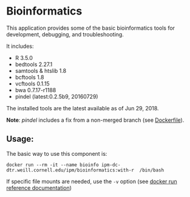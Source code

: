 # Bioinformatics
This application provides some of the basic bioinformatics tools for development, debugging, and troubleshooting. 

It includes:
* R 3.5.0
* bedtools 2.27.1
* samtools & htslib 1.8
* bcftools 1.8
* vcftools 0.1.15
* bwa 0.7.17-r1188
* pindel (latest:0.2.5b9, 20160729)

The installed tools are the latest available as of Jun 29, 2018.

**Note**: *pindel* includes a fix from a non-merged branch (see [Dockerfile](./Dockerfile)).

## Usage:
The basic way to use this component is:
```
docker run --rm -it --name bioinfo ipm-dc-dtr.weill.cornell.edu/ipm/bioinformatics:with-r  /bin/bash
```

If specific file mounts are needed, use the `-v` option (see [docker run reference documentation](https://docs.docker.com/engine/reference/run/))